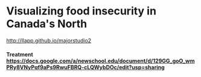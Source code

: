 # Visualizing food insecurity in Canada's North

http://llapp.github.io/majorstudio2

#### Treatment https://docs.google.com/a/newschool.edu/document/d/129GG_goO_wmPRy8VNyPqf9aPs9RwuFBRQ-cLQWybDOc/edit?usp=sharing


